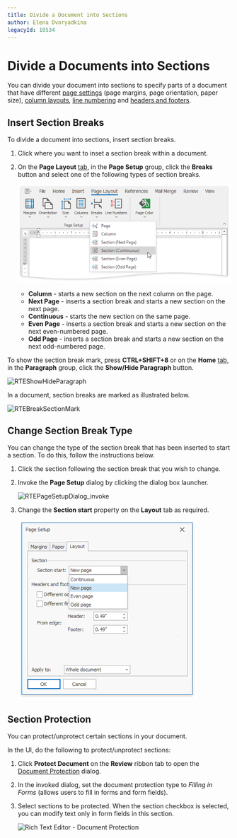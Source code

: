 ```yaml
---
title: Divide a Document into Sections
author: Elena Dvoryadkina
legacyId: 10534
---
```

# Divide a Documents into Sections
You can divide your document into sections to specify parts of a document that have different [page settings](adjust-page-settings.md) (page margins, page orientation, paper size), [column layouts](lay-out-text-in-columns.md), [line numbering](add-line-numbers.md) and [headers and footers](../header-and-footer.md).

## Insert Section Breaks
To divide a document into sections, insert section breaks.
1. Click where you want to inset a section break within a document.
2. On the **Page Layout** [ tab](../text-editor-ui/ribbon-interface.md), in the **Page Setup** group, click the **Breaks** button and select one of the following types of section breaks.
	
	![RTEInsertSectionBreak](../../../images/img121268.png)
	* **Column** - starts a new section on the next column on the page.
	* **Next Page** - inserts a section break and starts a new section on the next page.
	* **Continuous** - starts the new section on the same page.
	* **Even Page** - inserts a section break and starts a new section on the next even-numbered page.
	* **Odd Page** - inserts a section break and starts a new section on the next odd-numbered page.
	
	

To show the section break mark, press **CTRL+SHIFT+8** or on the **Home** [ tab](../text-editor-ui/ribbon-interface.md), in the **Paragraph** group, click the **Show/Hide Paragraph** button.

![RTEShowHideParagraph](../../../images/img121269.png)

In a document, section breaks are marked as illustrated below.

![RTEBreakSectionMark](../../../images/img121270.png)

## Change Section Break Type
You can change the type of the section break that has been inserted to start a section. To do this, follow the instructions below.
1. Click the section following the section break that you wish to change.
2. Invoke the **Page Setup** dialog by clicking the dialog box launcher.
	
	![RTEPageSetupDialog_invoke](../../../images/img128736.png)
3. Change the **Section start** property on the **Layout** tab as required.
	
	![RTEChangeSectionStart](../../../images/img121271.png)


## Section Protection

You can protect/unprotect certain sections in your document. 

In the UI, do the following to protect/unprotect sections:

1. Click **Protect Document** on the **Review** ribbon tab to open the [Document Protection](../document-protection/protect-and-unprotect-a-document.md) dialog.
2. In the invoked dialog, set the document protection type to *Filling in Forms* (allows users to fill in forms and form fields).
3. Select sections to be protected. When the section checkbox is selected, you can modify text only in form fields in this section.

    ![Rich Text Editor - Document Protection](~/images/document-protection-dialog-sections.png)